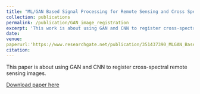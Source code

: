 ```yaml
---
title: "ML/GAN Based Signal Processing for Remote Sensing and Cross Spectral Image Matching"
collection: publications
permalink: /publication/GAN_image_registration
excerpt: 'This work is about using GAN and CNN to register cross-spectral remote sensing images.'
date:
venue: 
paperurl:'https://www.researchgate.net/publication/351437390_MLGAN_Based_Signal_Processing_for_Remote_Sensing_and_Cross_Spectral_Image_Matching'
citation:
---
```

This paper is about using GAN and CNN to register cross-spectral remote sensing images.

[Download paper here](http://academicpages.github.io/files/PaperDLforIM.pdf)

